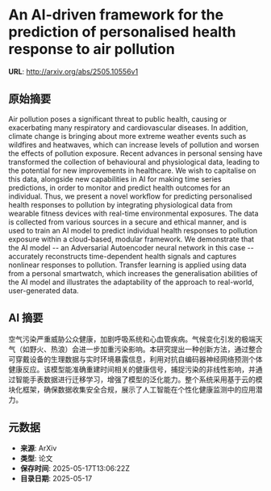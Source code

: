 # An AI-driven framework for the prediction of personalised health response to air pollution

**URL**: http://arxiv.org/abs/2505.10556v1

## 原始摘要

Air pollution poses a significant threat to public health, causing or
exacerbating many respiratory and cardiovascular diseases. In addition, climate
change is bringing about more extreme weather events such as wildfires and
heatwaves, which can increase levels of pollution and worsen the effects of
pollution exposure. Recent advances in personal sensing have transformed the
collection of behavioural and physiological data, leading to the potential for
new improvements in healthcare. We wish to capitalise on this data, alongside
new capabilities in AI for making time series predictions, in order to monitor
and predict health outcomes for an individual. Thus, we present a novel
workflow for predicting personalised health responses to pollution by
integrating physiological data from wearable fitness devices with real-time
environmental exposures. The data is collected from various sources in a secure
and ethical manner, and is used to train an AI model to predict individual
health responses to pollution exposure within a cloud-based, modular framework.
We demonstrate that the AI model -- an Adversarial Autoencoder neural network
in this case -- accurately reconstructs time-dependent health signals and
captures nonlinear responses to pollution. Transfer learning is applied using
data from a personal smartwatch, which increases the generalisation abilities
of the AI model and illustrates the adaptability of the approach to real-world,
user-generated data.


## AI 摘要

空气污染严重威胁公众健康，加剧呼吸系统和心血管疾病。气候变化引发的极端天气（如野火、热浪）会进一步加重污染影响。本研究提出一种创新方法，通过整合可穿戴设备的生理数据与实时环境暴露信息，利用对抗自编码器神经网络预测个体健康反应。该模型能准确重建时间相关的健康信号，捕捉污染的非线性影响，并通过智能手表数据进行迁移学习，增强了模型的泛化能力。整个系统采用基于云的模块化框架，确保数据收集安全合规，展示了人工智能在个性化健康监测中的应用潜力。

## 元数据

- **来源**: ArXiv
- **类型**: 论文
- **保存时间**: 2025-05-17T13:06:22Z
- **目录日期**: 2025-05-17

